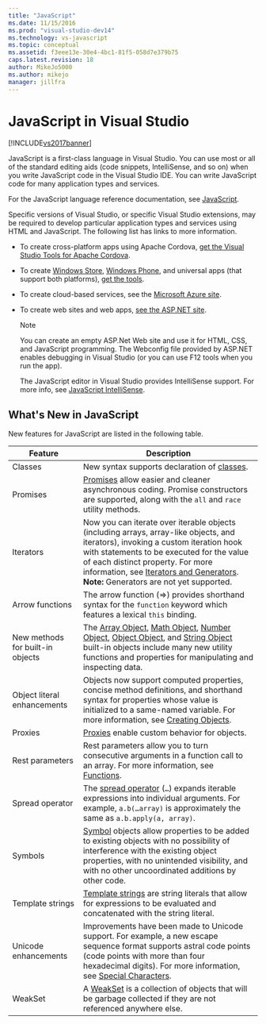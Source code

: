 ```yaml
---
title: "JavaScript"
ms.date: 11/15/2016
ms.prod: "visual-studio-dev14"
ms.technology: vs-javascript
ms.topic: conceptual
ms.assetid: f3eee13e-30e4-4bc1-81f5-058d7e379b75
caps.latest.revision: 18
author: MikeJo5000
ms.author: mikejo
manager: jillfra
---
```

# JavaScript in Visual Studio
[!INCLUDE[vs2017banner](../includes/vs2017banner.md)]

JavaScript is a first-class language in Visual Studio. You can use most or all of the standard editing aids (code snippets, IntelliSense, and so on) when you write JavaScript code in the Visual Studio IDE. You can write JavaScript code for many application types and services.

 For the JavaScript language reference documentation, see [JavaScript](http://msdn.microsoft.com/library/d1et7k7c\(v=vs.94\).aspx).

 Specific versions of Visual Studio, or specific Visual Studio extensions, may be required to develop particular application types and services using HTML and JavaScript. The following list has links to more information.

- To create cross-platform apps using Apache Cordova, [get the Visual Studio Tools for Apache Cordova](http://go.microsoft.com/fwlink/p/?LinkId=397606).

- To create [Windows Store](http://dev.windows.com/develop), [Windows Phone](http://dev.windows.com/develop), and universal apps (that support both platforms), [get the tools](https://developer.microsoft.com/windows/downloads).

- To create cloud-based services, see the [Microsoft Azure site](http://azure.microsoft.com/documentation/).

- To create web sites and web apps, [see the ASP.NET site](http://www.asp.net/get-started/websites).

  > [!NOTE]
  >  You can create an empty ASP.Net Web site and use it for HTML, CSS, and JavaScript programming. The Webconfig file provided by ASP.NET enables debugging in Visual Studio (or you can use F12 tools when you run the app).

  The JavaScript editor in Visual Studio provides IntelliSense support. For more info, see [JavaScript IntelliSense](../ide/javascript-intellisense.md).

## What's New in JavaScript
 New features for JavaScript are listed in the following table.

|Feature|Description|
|-------------|-----------------|
|Classes|New syntax supports declaration of [classes](https://developer.mozilla.org/docs/Web/JavaScript/Reference/Statements/class).|
|Promises|[Promises](https://developer.mozilla.org/docs/Web/JavaScript/Reference/Global_Objects/Promise) allow easier and cleaner asynchronous coding. Promise constructors are supported, along with the `all` and `race` utility methods.|
|Iterators|Now you can iterate over iterable objects (including arrays, array-like objects, and iterators), invoking a custom iteration hook with statements to be executed for the value of each distinct property. For more information, see [Iterators and Generators](https://developer.mozilla.org/docs/Web/JavaScript/Guide/Iterators_and_Generators). **Note:**  Generators are not yet supported.|
|Arrow functions|The arrow function (=>) provides shorthand syntax for the `function` keyword which features a lexical `this` binding.|
|New methods for built-in objects|The [Array Object](https://developer.mozilla.org/docs/Web/JavaScript/Reference/Global_Objects/Array), [Math Object](https://developer.mozilla.org/docs/Web/JavaScript/Reference/Global_Objects/Math), [Number Object](https://developer.mozilla.org/docs/Web/JavaScript/Reference/Global_Objects/Number), [Object Object](https://developer.mozilla.org/docs/Web/JavaScript/Reference/Global_Objects/Object), and [String Object](https://developer.mozilla.org/docs/Web/JavaScript/Reference/Global_Objects/String) built-in objects include many new utility functions and properties for manipulating and inspecting data.|
|Object literal enhancements|Objects now support computed properties, concise method definitions, and shorthand syntax for properties whose value is initialized to a same-named variable. For more information, see [Creating Objects](https://developer.mozilla.org/docs/Web/JavaScript/Reference/Global_Objects/Object).|
|Proxies|[Proxies](https://developer.mozilla.org/docs/Web/JavaScript/Reference/Global_Objects/Proxy) enable custom behavior for objects.|
|Rest parameters|Rest parameters allow you to turn consecutive arguments in a function call to an array. For more information, see [Functions](https://developer.mozilla.org/docs/Web/JavaScript/Reference/Global_Objects/Function).|
|Spread operator|The [spread operator](https://developer.mozilla.org/docs/Web/JavaScript/Reference/Operators/Spread_operator) (`…`) expands iterable expressions into individual arguments. For example, `a.b(…array)` is approximately the same as `a.b.apply(a, array)`.|
|Symbols|[Symbol](https://developer.mozilla.org/docs/Web/JavaScript/Reference/Global_Objects/Symbol) objects allow properties to be added to existing objects with no possibility of interference with the existing object properties, with no unintended visibility, and with no other uncoordinated additions by other code.|
|Template strings|[Template strings](https://developer.mozilla.org/docs/Web/JavaScript/Reference/Template_literals) are string literals that allow for expressions to be evaluated and concatenated with the string literal.|
|Unicode enhancements|Improvements have been made to Unicode support. For example, a new escape sequence format supports astral code points (code points with more than four hexadecimal digits). For more information, see [Special Characters](https://developer.mozilla.org/docs/Web/JavaScript/Guide/Regular_Expressions#Types_of_special_characters).|
|WeakSet|A [WeakSet](https://developer.mozilla.org/docs/Web/JavaScript/Reference/Global_Objects/WeakSet) is a collection of objects that will be garbage collected if they are not referenced anywhere else.|
